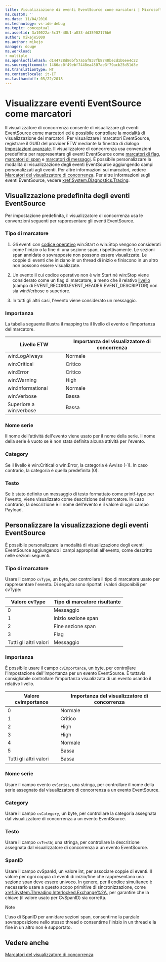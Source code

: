 ```yaml
---
title: Visualizzazione di eventi EventSource come marcatori | Microsoft Docs
ms.custom: ''
ms.date: 11/04/2016
ms.technology: vs-ide-debug
ms.topic: conceptual
ms.assetid: 3a10022a-5c37-48b1-a833-dd35902176b6
author: mikejo5000
ms.author: mikejo
manager: douge
ms.workload:
- multiple
ms.openlocfilehash: d144728d86bf57a5af837fb8740becd1b6ee4c22
ms.sourcegitcommit: 1466ac0f49ebf7448ea4507ae3f79acb25d51d3e
ms.translationtype: HT
ms.contentlocale: it-IT
ms.lasthandoff: 05/22/2018
---
```

# <a name="visualize-eventsource-events-as-markers"></a>Visualizzare eventi EventSource come marcatori
Il visualizzatore di concorrenza consente di visualizzare gli eventi EventSource come marcatori ed è possibile controllare la modalità di visualizzazione dei marcatori. Per visualizzare i marcatori EventSource, registrare il GUID del provider ETW mediante la finestra di dialogo [Impostazioni avanzate](../profiling/advanced-settings-dialog-box-concurrency-visualizer.md). Il visualizzatore di concorrenza usa convenzioni predefinite per rappresentare gli eventi EventSource come [marcatori di flag](../profiling/flag-markers.md), [marcatori di span](../profiling/span-markers.md) e [marcatori di messaggi](../profiling/message-markers.md). È possibile personalizzare la modalità di visualizzazione degli eventi EventSource aggiungendo campi personalizzati agli eventi. Per altre informazioni sui marcatori, vedere [Marcatori del visualizzatore di concorrenza](../profiling/concurrency-visualizer-markers.md). Per altre informazioni sugli eventi EventSource, vedere <xref:System.Diagnostics.Tracing>.  
  
## <a name="default-visualization-of-eventsource-events"></a>Visualizzazione predefinita degli eventi EventSource  
 Per impostazione predefinita, il visualizzatore di concorrenza usa le convenzioni seguenti per rappresentare gli eventi EventSource.  
  
### <a name="marker-type"></a>Tipo di marcatore  
  
1.  Gli eventi con [codice operativo](http://msdn.microsoft.com/en-us/d97953df-669b-4c55-b1a8-925022b339b7) win:Start o win:Stop vengono considerati come l'inizio o la fine di una sezione span, rispettivamente.  Le sezioni span annidate o sovrapposte non possono essere visualizzate. Le coppie di eventi che iniziano in un thread di inizio e finiscono in un altro non possono essere visualizzate.  
  
2.  Un evento il cui codice operativo non è win:Start né win:Stop viene considerato come un flag di marcatore, a meno che il relativo [livello](http://msdn.microsoft.com/en-us/dfa4e0a9-4d89-4f50-aef9-1dae0dc11726) (campo di EVENT_RECORD.EVENT_HEADER.EVENT_DESCRIPTOR) non sia win:Verbose o superiore.  
  
3.  In tutti gli altri casi, l'evento viene considerato un messaggio.  
  
### <a name="importance"></a>Importanza  
 La tabella seguente illustra il mapping tra il livello di evento e l'importanza del marcatore.  
  
|Livello ETW|Importanza del visualizzatore di concorrenza|  
|---------------|---------------------------------------|  
|win:LogAlways|Normale|  
|win:Critical|Critico|  
|win:Error|Critico|  
|win:Warning|High|  
|win:Informational|Normale|  
|win:Verbose|Bassa|  
|Superiore a win:verbose|Bassa|  
  
### <a name="series-name"></a>Nome serie  
 Il nome dell'attività dell'evento viene usato per il nome della serie. Il nome della serie è vuoto se è non stata definita alcuna attività per l'evento.  
  
### <a name="category"></a>Category  
 Se il livello è win:Critical o win:Error, la categoria è Avviso (-1). In caso contrario, la categoria è quella predefinita (0).  
  
### <a name="text"></a>Testo  
 Se è stato definito un messaggio di testo formattato come printf-type per l'evento, viene visualizzato come descrizione del marcatore. In caso contrario, la descrizione è il nome dell'evento e il valore di ogni campo Payload.  
  
## <a name="customize-visualization-of-eventsource-events"></a>Personalizzare la visualizzazione degli eventi EventSource  
 È possibile personalizzare la modalità di visualizzazione degli eventi EventSource aggiungendo i campi appropriati all'evento, come descritto nelle sezioni seguenti.  
  
### <a name="marker-type"></a>Tipo di marcatore  
 Usare il campo `cvType`, un byte, per controllare il tipo di marcatore usato per rappresentare l'evento. Di seguito sono riportati i valori disponibili per cvType:  
  
|Valore cvType|Tipo di marcatore risultante|  
|------------------|---------------------------|  
|0|Messaggio|  
|1|Inizio sezione span|  
|2|Fine sezione span|  
|3|Flag|  
|Tutti gli altri valori|Messaggio|  
  
### <a name="importance"></a>Importanza  
 È possibile usare il campo `cvImportance`, un byte, per controllare l'impostazione dell'importanza per un evento EventSource. È tuttavia consigliabile controllare l'importanza visualizzata di un evento usando il relativo livello.  
  
|Valore cvImportance|Importanza del visualizzatore di concorrenza|  
|------------------------|---------------------------------------|  
|0|Normale|  
|1|Critico|  
|2|High|  
|3|High|  
|4|Normale|  
|5|Bassa|  
|Tutti gli altri valori|Bassa|  
  
### <a name="series-name"></a>Nome serie  
 Usare il campo evento `cvSeries`, una stringa, per controllare il nome della serie assegnato dal visualizzatore di concorrenza a un evento EventSource.  
  
### <a name="category"></a>Category  
 Usare il campo `cvCategory`, un byte, per controllare la categoria assegnata dal visualizzatore di concorrenza a un evento EventSource.  
  
### <a name="text"></a>Testo  
 Usare il campo `cvTextW`, una stringa, per controllare la descrizione assegnata dal visualizzatore di concorrenza a un evento EventSource.  
  
### <a name="spanid"></a>SpanID  
 Usare il campo cvSpanId, un valore int, per associare coppie di eventi. Il valore per ogni coppia di eventi di inizio/fine che rappresentano una sezione span deve essere univoco. In genere, per il codice simultaneo è necessario usare a questo scopo primitive di sincronizzazione, come <xref:System.Threading.Interlocked.Exchange%2A>, per garantire che la chiave (il valore usato per CvSpanID) sia corretta.  
  
> [!NOTE]
>  L'uso di SpanID per annidare sezioni span, consentirne la parziale sovrapposizione nello stesso thread o consentirne l'inizio in un thread e la fine in un altro non è supportato.  
  
## <a name="see-also"></a>Vedere anche  
 [Marcatori del visualizzatore di concorrenza](../profiling/concurrency-visualizer-markers.md)